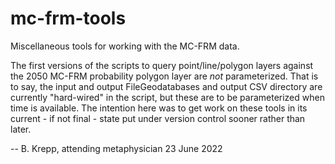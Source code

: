 # mc-frm-tools
Miscellaneous tools for working with the MC-FRM data.

The first versions of the scripts to query point/line/polygon layers against the 2050 MC-FRM probability polygon layer are _not_ parameterized.
That is to say, the input and output FileGeodatabases and output CSV directory are currently "hard-wired" in the script,
but these are to be parameterized when time is available. The intention here was to get work on these tools in its current - if not final - state
put under version control sooner rather than later.

-- B. Krepp, attending metaphysician
23 June 2022
